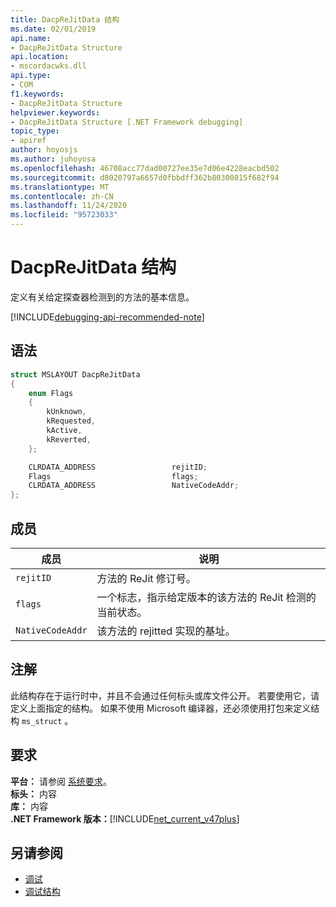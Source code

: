 ```yaml
---
title: DacpReJitData 结构
ms.date: 02/01/2019
api.name:
- DacpReJitData Structure
api.location:
- mscordacwks.dll
api.type:
- COM
f1.keywords:
- DacpReJitData Structure
helpviewer.keywords:
- DacpReJitData Structure [.NET Framework debugging]
topic_type:
- apiref
author: hoyosjs
ms.author: juhoyosa
ms.openlocfilehash: 46708acc77dad00727ee35e7d06e4228eacbd502
ms.sourcegitcommit: d8020797a6657d0fbbdff362b80300815f682f94
ms.translationtype: MT
ms.contentlocale: zh-CN
ms.lasthandoff: 11/24/2020
ms.locfileid: "95723033"
---
```

# <a name="dacprejitdata-structure"></a>DacpReJitData 结构

定义有关给定探查器检测到的方法的基本信息。

[!INCLUDE[debugging-api-recommended-note](../../../../includes/debugging-api-recommended-note.md)]

## <a name="syntax"></a>语法

```cpp
struct MSLAYOUT DacpReJitData
{
    enum Flags
    {
        kUnknown,
        kRequested,
        kActive,
        kReverted,
    };

    CLRDATA_ADDRESS                 rejitID;
    Flags                           flags;
    CLRDATA_ADDRESS                 NativeCodeAddr;
};
```

## <a name="members"></a>成员

| 成员           | 说明                                                                                      |
| ---------------- | ------------------------------------------------------------------------------------------------ |
| `rejitID`        | 方法的 ReJit 修订号。                                                          |
| `flags`          | 一个标志，指示给定版本的该方法的 ReJit 检测的当前状态。 |
| `NativeCodeAddr` | 该方法的 rejitted 实现的基址。                                         |

## <a name="remarks"></a>注解

此结构存在于运行时中，并且不会通过任何标头或库文件公开。 若要使用它，请定义上面指定的结构。 如果不使用 Microsoft 编译器，还必须使用打包来定义结构 `ms_struct` 。

## <a name="requirements"></a>要求

**平台：** 请参阅 [系统要求](../../get-started/system-requirements.md)。  
**标头：** 内容  
**库：** 内容  
**.NET Framework 版本：**[!INCLUDE[net_current_v47plus](../../../../includes/net-current-v47plus.md)]  

## <a name="see-also"></a>另请参阅

- [调试](index.md)
- [调试结构](debugging-structures.md)
